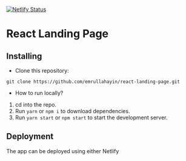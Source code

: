 [![Netlify Status](https://api.netlify.com/api/v1/badges/cfec9967-217e-4b9b-8827-94514e948fb1/deploy-status)](https://app.netlify.com/sites/bridgeit-covid/deploys)

# React Landing Page

## Installing

- Clone this repository:

```
git clone https://github.com/emrullahayin/react-landing-page.git
```

- How to run locally?

1. cd into the repo.
2. Run `yarn` or `npm i` to download dependencies.
3. Run `yarn start` or `npm start` to start the development server.

## Deployment

The app can be deployed using either Netlify
